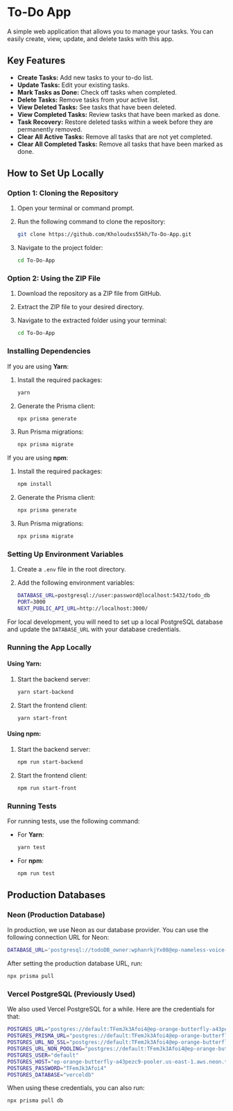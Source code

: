 # To-Do App

A simple web application that allows you to manage your tasks. You can easily create, view, update, and delete tasks with this app.

## Key Features

- **Create Tasks:** Add new tasks to your to-do list.
- **Update Tasks:** Edit your existing tasks.
- **Mark Tasks as Done:** Check off tasks when completed.
- **Delete Tasks:** Remove tasks from your active list.
- **View Deleted Tasks:** See tasks that have been deleted.
- **View Completed Tasks:** Review tasks that have been marked as done.
- **Task Recovery:** Restore deleted tasks within a week before they are permanently removed.
- **Clear All Active Tasks:** Remove all tasks that are not yet completed.
- **Clear All Completed Tasks:** Remove all tasks that have been marked as done.

## How to Set Up Locally

### Option 1: Cloning the Repository

1. Open your terminal or command prompt.
2. Run the following command to clone the repository:

   ```bash
   git clone https://github.com/Kholoudxs55kh/To-Do-App.git
   ```

3. Navigate to the project folder:

   ```bash
   cd To-Do-App
   ```

### Option 2: Using the ZIP File

1. Download the repository as a ZIP file from GitHub.
2. Extract the ZIP file to your desired directory.
3. Navigate to the extracted folder using your terminal:

   ```bash
   cd To-Do-App
   ```

### Installing Dependencies

If you are using **Yarn**:

1. Install the required packages:

   ```bash
   yarn
   ```

2. Generate the Prisma client:

   ```bash
   npx prisma generate
   ```

3. Run Prisma migrations:

   ```bash
   npx prisma migrate
   ```

If you are using **npm**:

1. Install the required packages:

   ```bash
   npm install
   ```

2. Generate the Prisma client:

   ```bash
   npx prisma generate
   ```

3. Run Prisma migrations:

   ```bash
   npx prisma migrate
   ```

### Setting Up Environment Variables

1. Create a `.env` file in the root directory.
2. Add the following environment variables:

   ```bash
   DATABASE_URL=postgresql://user:password@localhost:5432/todo_db
   PORT=3000
   NEXT_PUBLIC_API_URL=http://localhost:3000/
   ```

For local development, you will need to set up a local PostgreSQL database and update the `DATABASE_URL` with your database credentials.

### Running the App Locally

#### Using **Yarn**:

1. Start the backend server:

   ```bash
   yarn start-backend
   ```

2. Start the frontend client:

   ```bash
   yarn start-front
   ```

#### Using **npm**:

1. Start the backend server:

   ```bash
   npm run start-backend
   ```

2. Start the frontend client:

   ```bash
   npm run start-front
   ```

### Running Tests

For running tests, use the following command:

- For **Yarn**:

  ```bash
  yarn test
  ```

- For **npm**:

  ```bash
  npm run test
  ```

## Production Databases

### Neon (Production Database)

In production, we use Neon as our database provider. You can use the following connection URL for Neon:

```bash
DATABASE_URL='postgresql://todoDB_owner:wphanrkjYx08@ep-nameless-voice-a58sxage.us-east-2.aws.neon.tech/todoDB?sslmode=require'
```

After setting the production database URL, run:

```bash
npx prisma pull
```

### Vercel PostgreSQL (Previously Used)

We also used Vercel PostgreSQL for a while. Here are the credentials for that:

```bash
POSTGRES_URL="postgres://default:TFemJk3Afoi4@ep-orange-butterfly-a43pezc9-pooler.us-east-1.aws.neon.tech:5432/verceldb?sslmode=require"
POSTGRES_PRISMA_URL="postgres://default:TFemJk3Afoi4@ep-orange-butterfly-a43pezc9-pooler.us-east-1.aws.neon.tech:5432/verceldb?sslmode=require&pgbouncer=true&connect_timeout=15"
POSTGRES_URL_NO_SSL="postgres://default:TFemJk3Afoi4@ep-orange-butterfly-a43pezc9-pooler.us-east-1.aws.neon.tech:5432/verceldb"
POSTGRES_URL_NON_POOLING="postgres://default:TFemJk3Afoi4@ep-orange-butterfly-a43pezc9.us-east-1.aws.neon.tech:5432/verceldb?sslmode=require"
POSTGRES_USER="default"
POSTGRES_HOST="ep-orange-butterfly-a43pezc9-pooler.us-east-1.aws.neon.tech"
POSTGRES_PASSWORD="TFemJk3Afoi4"
POSTGRES_DATABASE="verceldb"
```

When using these credentials, you can also run:

```bash
npx prisma pull db
```
